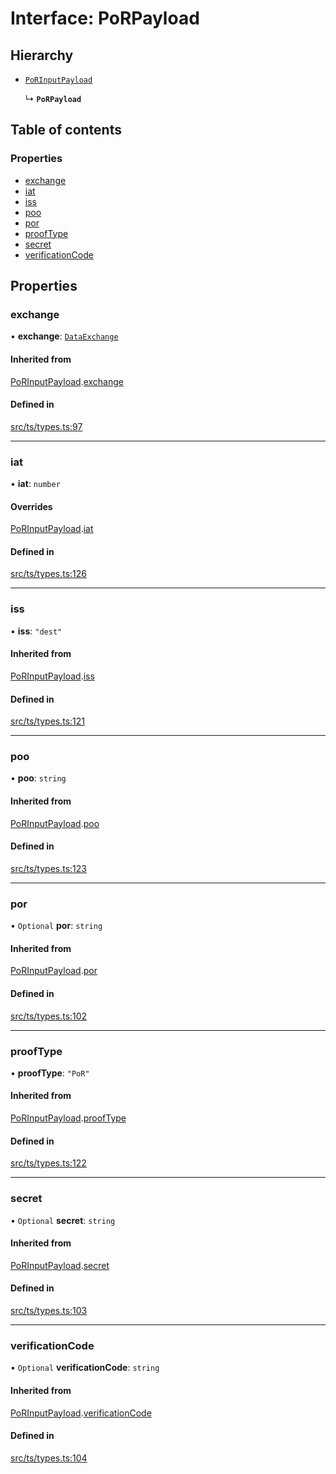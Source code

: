 # Interface: PoRPayload

## Hierarchy

- [`PoRInputPayload`](PoRInputPayload.md)

  ↳ **`PoRPayload`**

## Table of contents

### Properties

- [exchange](PoRPayload.md#exchange)
- [iat](PoRPayload.md#iat)
- [iss](PoRPayload.md#iss)
- [poo](PoRPayload.md#poo)
- [por](PoRPayload.md#por)
- [proofType](PoRPayload.md#prooftype)
- [secret](PoRPayload.md#secret)
- [verificationCode](PoRPayload.md#verificationcode)

## Properties

### exchange

• **exchange**: [`DataExchange`](DataExchange.md)

#### Inherited from

[PoRInputPayload](PoRInputPayload.md).[exchange](PoRInputPayload.md#exchange)

#### Defined in

[src/ts/types.ts:97](https://gitlab.com/i3-market/code/wp3/t3.2/conflict-resolution/non-repudiation-protocol/-/blob/5b44d38/src/ts/types.ts#L97)

___

### iat

• **iat**: `number`

#### Overrides

[PoRInputPayload](PoRInputPayload.md).[iat](PoRInputPayload.md#iat)

#### Defined in

[src/ts/types.ts:126](https://gitlab.com/i3-market/code/wp3/t3.2/conflict-resolution/non-repudiation-protocol/-/blob/5b44d38/src/ts/types.ts#L126)

___

### iss

• **iss**: ``"dest"``

#### Inherited from

[PoRInputPayload](PoRInputPayload.md).[iss](PoRInputPayload.md#iss)

#### Defined in

[src/ts/types.ts:121](https://gitlab.com/i3-market/code/wp3/t3.2/conflict-resolution/non-repudiation-protocol/-/blob/5b44d38/src/ts/types.ts#L121)

___

### poo

• **poo**: `string`

#### Inherited from

[PoRInputPayload](PoRInputPayload.md).[poo](PoRInputPayload.md#poo)

#### Defined in

[src/ts/types.ts:123](https://gitlab.com/i3-market/code/wp3/t3.2/conflict-resolution/non-repudiation-protocol/-/blob/5b44d38/src/ts/types.ts#L123)

___

### por

• `Optional` **por**: `string`

#### Inherited from

[PoRInputPayload](PoRInputPayload.md).[por](PoRInputPayload.md#por)

#### Defined in

[src/ts/types.ts:102](https://gitlab.com/i3-market/code/wp3/t3.2/conflict-resolution/non-repudiation-protocol/-/blob/5b44d38/src/ts/types.ts#L102)

___

### proofType

• **proofType**: ``"PoR"``

#### Inherited from

[PoRInputPayload](PoRInputPayload.md).[proofType](PoRInputPayload.md#prooftype)

#### Defined in

[src/ts/types.ts:122](https://gitlab.com/i3-market/code/wp3/t3.2/conflict-resolution/non-repudiation-protocol/-/blob/5b44d38/src/ts/types.ts#L122)

___

### secret

• `Optional` **secret**: `string`

#### Inherited from

[PoRInputPayload](PoRInputPayload.md).[secret](PoRInputPayload.md#secret)

#### Defined in

[src/ts/types.ts:103](https://gitlab.com/i3-market/code/wp3/t3.2/conflict-resolution/non-repudiation-protocol/-/blob/5b44d38/src/ts/types.ts#L103)

___

### verificationCode

• `Optional` **verificationCode**: `string`

#### Inherited from

[PoRInputPayload](PoRInputPayload.md).[verificationCode](PoRInputPayload.md#verificationcode)

#### Defined in

[src/ts/types.ts:104](https://gitlab.com/i3-market/code/wp3/t3.2/conflict-resolution/non-repudiation-protocol/-/blob/5b44d38/src/ts/types.ts#L104)
